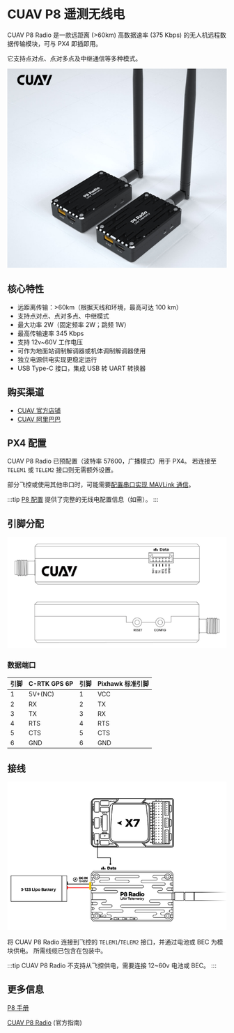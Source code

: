 # CUAV P8 遥测无线电

CUAV P8 Radio 是一款远距离 (>60km) 高数据速率 (375 Kbps) 的无人机远程数据传输模块，可与 PX4 即插即用。

它支持点对点、点对多点及中继通信等多种模式。

![CUAV P8 Radio](../../assets/hardware/telemetry/cuav_p8_hero.png)

## 核心特性

- 远距离传输：>60km（根据天线和环境，最高可达 100 km）
- 支持点对点、点对多点、中继模式
- 最大功率 2W（固定频率 2W；跳频 1W）
- 最高传输速率 345 Kbps
- 支持 12v~60V 工作电压
- 可作为地面站调制解调器或机体调制解调器使用
- 独立电源供电实现更稳定运行
- USB Type-C 接口，集成 USB 转 UART 转换器

## 购买渠道

- [CUAV 官方店铺](https://www.cuav.net/en/p8-2/)
- [CUAV 阿里巴巴](https://www.alibaba.com/product_detail/Free-shipping-CUAV-UAV-P8-Radio_1600324379418.html?spm=a2747.manage.0.0.2dca71d2bY4B0M)

## PX4 配置

CUAV P8 Radio 已预配置（波特率 57600，广播模式）用于 PX4。
若连接至 `TELEM1` 或 `TELEM2` 接口则无需额外设置。

部分飞控或使用其他串口时，可能需要[配置串口实现 MAVLink 通信](../peripherals/mavlink_peripherals.md)。

:::tip
[P8 配置](https://doc.cuav.net/data-transmission/p8-radio/en/config.html) 提供了完整的无线电配置信息（如需）。
:::

## 引脚分配

![P8 引脚分配](../../assets/hardware/telemetry/cuav_p8_pinouts.png)

### 数据端口

| 引脚 | C-RTK GPS 6P | 引脚 | Pixhawk 标准引脚 |
| --- | ------------ | --- | ----------------- |
| 1   | 5V+(NC)      | 1   | VCC               |
| 2   | RX           | 2   | TX                |
| 3   | TX           | 3   | RX                |
| 4   | RTS          | 4   | RTS               |
| 5   | CTS          | 5   | CTS               |
| 6   | GND          | 6   | GND               |

## 接线

![P8 接线](../../assets/hardware/telemetry/cuav_p8_connect.png)

将 CUAV P8 Radio 连接到飞控的 `TELEM1`/`TELEM2` 接口，并通过电池或 BEC 为模块供电。
所需线缆已包含在包装中。

:::tip
CUAV P8 Radio 不支持从飞控供电，需要连接 12~60v 电池或 BEC。
:::

## 更多信息

[P8 手册](http://manual.cuav.net/data-transmission/p8-radio/p8-user-manual-en.pdf)

[CUAV P8 Radio](https://doc.cuav.net/data-transmission/p8-radio/en/) (官方指南)